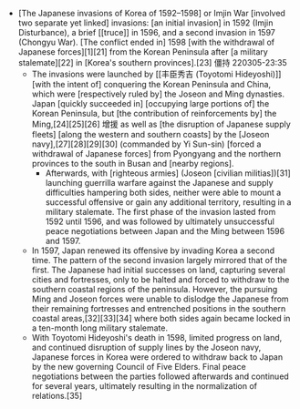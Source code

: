 - [The Japanese invasions of Korea of 1592–1598] or Imjin War [involved two separate yet linked] invasions: [an initial invasion] in 1592 (Imjin Disturbance), a brief [[truce]] in 1596, and a second invasion in 1597 (Chongyu War). [The conflict ended in] 1598 [with the withdrawal of Japanese forces][1][21] from the Korean Peninsula after [a military stalemate][22] in [Korea's southern provinces].[23] 僵持
220305-23:35
    - The invasions were launched by [[丰臣秀吉 (Toyotomi Hideyoshi)]] [with the intent of] conquering the Korean Peninsula and China, which were [respectively ruled by] the Joseon and Ming dynasties. Japan [quickly succeeded in] [occupying large portions of] the Korean Peninsula, but [the contribution of reinforcements by] the Ming,[24][25][26] 增援 as well as [the disruption of Japanese supply fleets] [along the western and southern coasts] by the [Joseon navy],[27][28][29][30] (commanded by Yi Sun-sin) [forced a withdrawal of Japanese forces] from Pyongyang and the northern provinces to the south in Busan and [nearby regions]. 
        - Afterwards, with [righteous armies] (Joseon [civilian militias])[31] launching guerrilla warfare against the Japanese and supply difficulties hampering both sides, neither were able to mount a successful offensive or gain any additional territory, resulting in a military stalemate. The first phase of the invasion lasted from 1592 until 1596, and was followed by ultimately unsuccessful peace negotiations between Japan and the Ming between 1596 and 1597.
    - In 1597, Japan renewed its offensive by invading Korea a second time. The pattern of the second invasion largely mirrored that of the first. The Japanese had initial successes on land, capturing several cities and fortresses, only to be halted and forced to withdraw to the southern coastal regions of the peninsula. However, the pursuing Ming and Joseon forces were unable to dislodge the Japanese from their remaining fortresses and entrenched positions in the southern coastal areas,[32][33][34] where both sides again became locked in a ten-month long military stalemate.
    - With Toyotomi Hideyoshi's death in 1598, limited progress on land, and continued disruption of supply lines by the Joseon navy, Japanese forces in Korea were ordered to withdraw back to Japan by the new governing Council of Five Elders. Final peace negotiations between the parties followed afterwards and continued for several years, ultimately resulting in the normalization of relations.[35]

